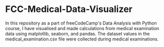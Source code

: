 # FCC-Medical-Data-Visualizer
In this repository as a part of freeCodeCamp's Data Analysis with Python course, I have visualised and made calculations from medical examination data using matplotlib, seaborn, and pandas. The dataset values in the medical_examination.csv file were collected during medical examinations.
